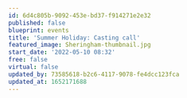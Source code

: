 ```yaml
---
id: 6d4c805b-9092-453e-bd37-f914271e2e32
published: false
blueprint: events
title: 'Summer Holiday: Casting call'
featured_image: Sheringham-thumbnail.jpg
start_date: '2022-05-10 08:32'
free: false
virtual: false
updated_by: 73585618-b2c6-4117-9078-fe4dcc123fca
updated_at: 1652171688
---
```

